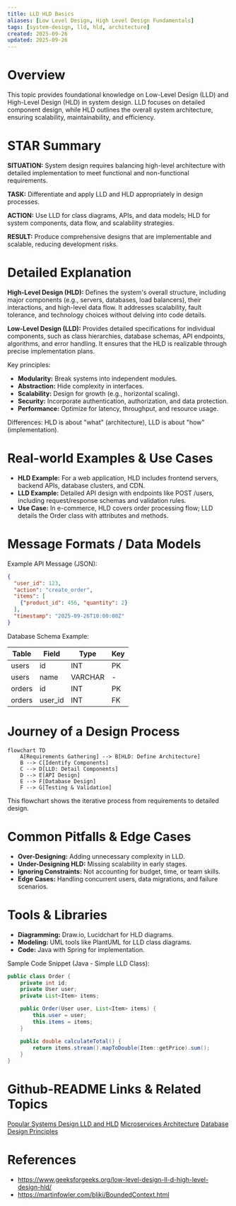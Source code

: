 ```yaml
---
title: LLD HLD Basics
aliases: [Low Level Design, High Level Design Fundamentals]
tags: [system-design, lld, hld, architecture]
created: 2025-09-26
updated: 2025-09-26
---
```


# Overview

This topic provides foundational knowledge on Low-Level Design (LLD) and High-Level Design (HLD) in system design. LLD focuses on detailed component design, while HLD outlines the overall system architecture, ensuring scalability, maintainability, and efficiency.

# STAR Summary

**SITUATION:** System design requires balancing high-level architecture with detailed implementation to meet functional and non-functional requirements.

**TASK:** Differentiate and apply LLD and HLD appropriately in design processes.

**ACTION:** Use LLD for class diagrams, APIs, and data models; HLD for system components, data flow, and scalability strategies.

**RESULT:** Produce comprehensive designs that are implementable and scalable, reducing development risks.

# Detailed Explanation

**High-Level Design (HLD):** Defines the system's overall structure, including major components (e.g., servers, databases, load balancers), their interactions, and high-level data flow. It addresses scalability, fault tolerance, and technology choices without delving into code details.

**Low-Level Design (LLD):** Provides detailed specifications for individual components, such as class hierarchies, database schemas, API endpoints, algorithms, and error handling. It ensures that the HLD is realizable through precise implementation plans.

Key principles:

- **Modularity:** Break systems into independent modules.
- **Abstraction:** Hide complexity in interfaces.
- **Scalability:** Design for growth (e.g., horizontal scaling).
- **Security:** Incorporate authentication, authorization, and data protection.
- **Performance:** Optimize for latency, throughput, and resource usage.

Differences: HLD is about "what" (architecture), LLD is about "how" (implementation).

# Real-world Examples & Use Cases

- **HLD Example:** For a web application, HLD includes frontend servers, backend APIs, database clusters, and CDN.
- **LLD Example:** Detailed API design with endpoints like POST /users, including request/response schemas and validation rules.
- **Use Case:** In e-commerce, HLD covers order processing flow; LLD details the Order class with attributes and methods.

# Message Formats / Data Models

Example API Message (JSON):

```json
{
  "user_id": 123,
  "action": "create_order",
  "items": [
    {"product_id": 456, "quantity": 2}
  ],
  "timestamp": "2025-09-26T10:00:00Z"
}
```

Database Schema Example:

| Table | Field | Type | Key |
|-------|-------|------|-----|
| users | id | INT | PK |
| users | name | VARCHAR | - |
| orders | id | INT | PK |
| orders | user_id | INT | FK |

# Journey of a Design Process

```mermaid
flowchart TD
    A[Requirements Gathering] --> B[HLD: Define Architecture]
    B --> C[Identify Components]
    C --> D[LLD: Detail Components]
    D --> E[API Design]
    E --> F[Database Design]
    F --> G[Testing & Validation]
```

This flowchart shows the iterative process from requirements to detailed design.

# Common Pitfalls & Edge Cases

- **Over-Designing:** Adding unnecessary complexity in LLD.
- **Under-Designing HLD:** Missing scalability in early stages.
- **Ignoring Constraints:** Not accounting for budget, time, or team skills.
- **Edge Cases:** Handling concurrent users, data migrations, and failure scenarios.

# Tools & Libraries

- **Diagramming:** Draw.io, Lucidchart for HLD diagrams.
- **Modeling:** UML tools like PlantUML for LLD class diagrams.
- **Code:** Java with Spring for implementation.

Sample Code Snippet (Java - Simple LLD Class):

```java
public class Order {
    private int id;
    private User user;
    private List<Item> items;

    public Order(User user, List<Item> items) {
        this.user = user;
        this.items = items;
    }

    public double calculateTotal() {
        return items.stream().mapToDouble(Item::getPrice).sum();
    }
}
```

# Github-README Links & Related Topics

[Popular Systems Design LLD and HLD](../popular-systems-design-lld-and-hld/)
[Microservices Architecture](../microservices-architecture/)
[Database Design Principles](../../databases/database-design-principles/)

# References

- https://www.geeksforgeeks.org/low-level-design-ll-d-high-level-design-hld/
- https://martinfowler.com/bliki/BoundedContext.html